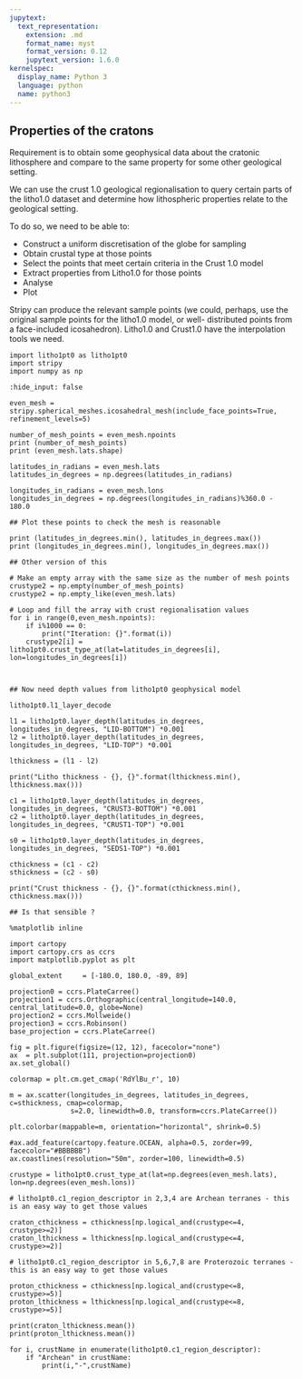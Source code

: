 ```yaml
---
jupytext:
  text_representation:
    extension: .md
    format_name: myst
    format_version: 0.12
    jupytext_version: 1.6.0
kernelspec:
  display_name: Python 3
  language: python
  name: python3
---
```


## Properties of the cratons

Requirement is to obtain some geophysical data about the cratonic lithosphere and compare to the same property for some other geological setting.

We can use the crust 1.0 geological regionalisation to query certain parts of the litho1.0 dataset and determine how lithospheric properties relate to the geological setting.

To do so, we need to be able to:

   - Construct a uniform discretisation of the globe for sampling
   - Obtain crustal type at those points
   - Select the points that meet certain criteria in the Crust 1.0 model
   - Extract properties from Litho1.0 for those points
   - Analyse
   - Plot
   
Stripy can produce the relevant sample points (we could, perhaps, use the original sample points for the litho1.0 model, or well- distributed points from a face-included icosahedron). Litho1.0 and Crust1.0 have the interpolation tools we need.

```{code-cell} ipython3
import litho1pt0 as litho1pt0
import stripy
import numpy as np
```

```{code-cell} ipython3
:hide_input: false

even_mesh = stripy.spherical_meshes.icosahedral_mesh(include_face_points=True, refinement_levels=5)
```

```{code-cell} ipython3
number_of_mesh_points = even_mesh.npoints
print (number_of_mesh_points)
print (even_mesh.lats.shape)
```

```{code-cell} ipython3
latitudes_in_radians = even_mesh.lats
latitudes_in_degrees = np.degrees(latitudes_in_radians)

longitudes_in_radians = even_mesh.lons 
longitudes_in_degrees = np.degrees(longitudes_in_radians)%360.0 - 180.0
```

```{code-cell} ipython3
## Plot these points to check the mesh is reasonable

print (latitudes_in_degrees.min(), latitudes_in_degrees.max())
print (longitudes_in_degrees.min(), longitudes_in_degrees.max())
```

```{code-cell} ipython3
## Other version of this

# Make an empty array with the same size as the number of mesh points
crustype2 = np.empty(number_of_mesh_points)
crustype2 = np.empty_like(even_mesh.lats)

# Loop and fill the array with crust regionalisation values
for i in range(0,even_mesh.npoints):
    if i%1000 == 0:
        print("Iteration: {}".format(i))
    crustype2[i] = litho1pt0.crust_type_at(lat=latitudes_in_degrees[i], lon=longitudes_in_degrees[i])
    
    
```

```{code-cell} ipython3
## Now need depth values from litho1pt0 geophysical model 

litho1pt0.l1_layer_decode
```

```{code-cell} ipython3
l1 = litho1pt0.layer_depth(latitudes_in_degrees, longitudes_in_degrees, "LID-BOTTOM") *0.001
l2 = litho1pt0.layer_depth(latitudes_in_degrees, longitudes_in_degrees, "LID-TOP") *0.001

lthickness = (l1 - l2)

print("Litho thickness - {}, {}".format(lthickness.min(), lthickness.max()))
```

```{code-cell} ipython3
c1 = litho1pt0.layer_depth(latitudes_in_degrees, longitudes_in_degrees, "CRUST3-BOTTOM") *0.001
c2 = litho1pt0.layer_depth(latitudes_in_degrees, longitudes_in_degrees, "CRUST1-TOP") *0.001

s0 = litho1pt0.layer_depth(latitudes_in_degrees, longitudes_in_degrees, "SEDS1-TOP") *0.001

cthickness = (c1 - c2)
sthickness = (c2 - s0)

print("Crust thickness - {}, {}".format(cthickness.min(), cthickness.max()))
```

```{code-cell} ipython3
## Is that sensible ?

%matplotlib inline

import cartopy
import cartopy.crs as ccrs
import matplotlib.pyplot as plt

global_extent     = [-180.0, 180.0, -89, 89]

projection0 = ccrs.PlateCarree()
projection1 = ccrs.Orthographic(central_longitude=140.0, central_latitude=0.0, globe=None)
projection2 = ccrs.Mollweide()
projection3 = ccrs.Robinson()
base_projection = ccrs.PlateCarree()

fig = plt.figure(figsize=(12, 12), facecolor="none")
ax  = plt.subplot(111, projection=projection0)
ax.set_global()

colormap = plt.cm.get_cmap('RdYlBu_r', 10)

m = ax.scatter(longitudes_in_degrees, latitudes_in_degrees, c=sthickness, cmap=colormap,
               s=2.0, linewidth=0.0, transform=ccrs.PlateCarree())

plt.colorbar(mappable=m, orientation="horizontal", shrink=0.5)

#ax.add_feature(cartopy.feature.OCEAN, alpha=0.5, zorder=99, facecolor="#BBBBBB")
ax.coastlines(resolution="50m", zorder=100, linewidth=0.5)
```

```{code-cell} ipython3
crustype = litho1pt0.crust_type_at(lat=np.degrees(even_mesh.lats), lon=np.degrees(even_mesh.lons))
```

```{code-cell} ipython3
# litho1pt0.c1_region_descriptor in 2,3,4 are Archean terranes - this is an easy way to get those values

craton_cthickness = cthickness[np.logical_and(crustype<=4, crustype>=2)]
craton_lthickness = lthickness[np.logical_and(crustype<=4, crustype>=2)]

# litho1pt0.c1_region_descriptor in 5,6,7,8 are Proterozoic terranes - this is an easy way to get those values

proton_cthickness = cthickness[np.logical_and(crustype<=8, crustype>=5)]
proton_lthickness = lthickness[np.logical_and(crustype<=8, crustype>=5)]
```

```{code-cell} ipython3
print(craton_lthickness.mean())
print(proton_lthickness.mean())
```

```{code-cell} ipython3
for i, crustName in enumerate(litho1pt0.c1_region_descriptor):
    if "Archean" in crustName:
        print(i,"-",crustName)
```

```{code-cell} ipython3

```

